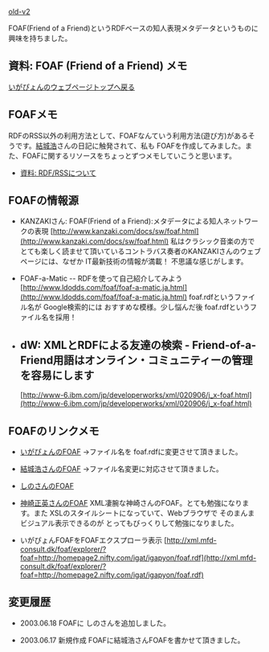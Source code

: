 [old-v2](memofoaf-orig.html)

FOAF(Friend of a Friend)というRDFベースの知人表現メタデータというものに興味を持ちました。

## 資料: FOAF (Friend of a Friend) メモ

[いがぴょんのウェブページトップへ戻る](../../index.html)

## FOAFメモ

RDFのRSS以外の利用方法として、FOAFなんていう利用方法(遊び方)があるそうです。[結城浩](http://www.hyuki.com/)さんの日記に触発されて、私も
FOAFを作成してみました。また、FOAFに関するリソースをちょっとずつメモしていこうと思います。

* [資料: RDF/RSSについて](memorss.html)

## FOAFの情報源

* KANZAKIさん: FOAF(Friend of a Friend):メタデータによる知人ネットワークの表現
  [http://www.kanzaki.com/docs/sw/foaf.html](http://www.kanzaki.com/docs/sw/foaf.html)
  私はクラシック音楽の方でとても楽しく読ませて頂いているコントラバス奏者のKANZAKIさんのウェブページには、なぜか
  IT最新技術の情報が満載！ 不思議な感じがします。
  
* FOAF-a-Matic -- RDFを使って自己紹介してみよう
  [http://www.ldodds.com/foaf/foaf-a-matic.ja.html](http://www.ldodds.com/foaf/foaf-a-matic.ja.html)
  foaf.rdfというファイル名が Google検索的には おすすめな模様。少し悩んだ後
  foaf.rdfというファイル名を採用！
  
* dW: XMLとRDFによる友達の検索 - Friend-of-a-Friend用語はオンライン・コミュニティーの管理を容易にします
  -
  [http://www-6.ibm.com/jp/developerworks/xml/020906/j_x-foaf.html](http://www-6.ibm.com/jp/developerworks/xml/020906/j_x-foaf.html)

## FOAFのリンクメモ

* [いがぴょんのFOAF](../../foaf.rdf)
  →ファイル名を foaf.rdfに変更させて頂きました。
  
* [結城浩さんのFOAF](http://www.hyuki.com/info/foaf.rdf)
  →ファイル名変更に対応させて頂きました。
  
* [しのさんのFOAF](http://www.freedomcat.com/profile/foaf.rdf)
  
* [神崎正英さんのFOAF](http://www.kanzaki.com/info/webwho.rdf)
  XML凄腕な神崎さんのFOAF。とても勉強になります。また XSLのスタイルシートになっていて、Webブラウザで
  そのまんまビジュアル表示できるのが とってもびっくりして勉強になりました。

* いがぴょんFOAFをFOAFエクスプローラ表示
  [http://xml.mfd-consult.dk/foaf/explorer/?foaf=http://homepage2.nifty.com/igat/igapyon/foaf.rdf](http://xml.mfd-consult.dk/foaf/explorer/?foaf=http://homepage2.nifty.com/igat/igapyon/foaf.rdf)

## 変更履歴

* 2003.06.18 FOAFに しのさんを追加しました。
  
* 2003.06.17 新規作成 FOAFに結城浩さんFOAFを書かせて頂きました。
